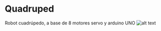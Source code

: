 # Quadruped
Robot cuadrúpedo, a base de 8 motores servo y arduino UNO
![alt text](https://github.com/CREA-ETSIDI/Quadruped/blob/main/P_20170730_171842.jpg?raw=true)

